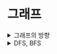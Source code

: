 # 그래프

<details>
    <summary>그래프의 방향</summary>
2차원 배열 형태로 표현된다. 한 쪽에서 다른 쪽으로 가는 방향만 1이면 방향 그래프, 다른 쪽에서 한 쪽으로 오는 길도 1이면 무방향 그래프이며 이 때 나머지는 모드 0이여야만 한다. 
</details>


<details>
    <summary>DFS, BFS</summary>
순서대로 깊이 우선 탐색, 너비 우선 탐색이다.
```python
def dfs(g, i, visited):
    visited[i] = True
    print(chr(ord('A')+i), end=' ')
    for j in range(len(g)):
        if g[i][j] == 1 and not visited[j]:
            dfs(g, j, visited)

def bfs(g, i, visited):
    queue = deque([i])
    visited[i] = 1
    # while len(queue) != 0:
    while queue:
        i = queue.popleft()
        print(chr(ord('A') + i), end=' ')
        for j in range(len(g)):
            if g[i][j] == 1 and not visited[j]:
                queue.append(j)
                visited[j] = 1
```
print(chr(ord('A')+i)은 숫자를 알파벳으로 치환해주는 역할을 한다. ASCII 관련 코드이다. <br>
dfs ; // i행을 먼저 방문 후(0번부터 시작), i행을 알파벳으로 바꿔 출력한다. 이후 추가적으로 연결된 j에게 dfs(g, j, visited)와 같이 재귀적으로 호출한다. 만약 j가 여러개일 경우 스택에 쌓이게 된다.
bfs ; // i행을 먼저 큐에 넣은 후 i를 알파벳으로 출력하고 나서 큐에 노드가 남아있는 동안 큐에 넣는다.
</details>
